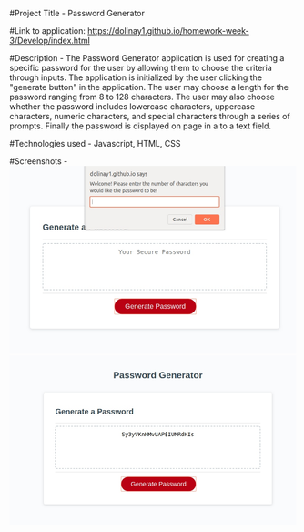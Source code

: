 #Project Title - Password Generator



#Link to application:
https://dolinay1.github.io/homework-week-3/Develop/index.html



#Description - 
  The Password Generator application is used for creating a specific password for the user by allowing them to choose the
criteria through inputs. The application is initialized by the user clicking the "generate button" in the application. The user may choose a length for the password ranging from 8 to 128 characters. The user may also choose whether the password includes lowercase characters, uppercase characters, numeric characters, and special characters through a series of prompts. Finally the password is displayed on page in a to a text field.



#Technologies used -
  Javascript, HTML, CSS



#Screenshots -
![Screenshot 1](Assets/img/Password-Generator-Screenshot.jpg)
![Screenshot 1](Assets/img/Password-Generator-Screenshot-2.jpg)
